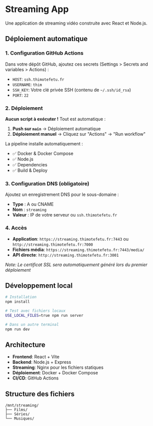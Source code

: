# Streaming App

Une application de streaming vidéo construite avec React et Node.js.

## Déploiement automatique

### 1. Configuration GitHub Actions

Dans votre dépôt GitHub, ajoutez ces secrets (Settings > Secrets and variables > Actions) :

- `HOST`: `ssh.thimotefetu.fr`
- `USERNAME`: `thim`
- `SSH_KEY`: Votre clé privée SSH (contenu de `~/.ssh/id_rsa`)
- `PORT`: `22`

### 2. Déploiement

**Aucun script à exécuter !** Tout est automatique :

1. **Push sur `main`** → Déploiement automatique
2. **Déploiement manuel** → Cliquez sur "Actions" → "Run workflow"

La pipeline installe automatiquement :
- ✅ Docker & Docker Compose
- ✅ Node.js
- ✅ Dependencies
- ✅ Build & Deploy

### 3. Configuration DNS (obligatoire)

Ajoutez un enregistrement DNS pour le sous-domaine :
- **Type** : A ou CNAME
- **Nom** : `streaming`
- **Valeur** : IP de votre serveur ou `ssh.thimotefetu.fr`

### 4. Accès

- **Application**: `https://streaming.thimotefetu.fr:7443` ou `http://streaming.thimotefetu.fr:7000`
- **Fichiers média**: `https://streaming.thimotefetu.fr:7443/media/`
- **API directe**: `http://streaming.thimotefetu.fr:3001`

*Note: Le certificat SSL sera automatiquement généré lors du premier déploiement*

## Développement local

```bash
# Installation
npm install

# Test avec fichiers locaux
USE_LOCAL_FILES=true npm run server

# Dans un autre terminal
npm run dev
```

## Architecture

- **Frontend**: React + Vite
- **Backend**: Node.js + Express
- **Streaming**: Nginx pour les fichiers statiques
- **Déploiement**: Docker + Docker Compose
- **CI/CD**: GitHub Actions

## Structure des fichiers

```
/mnt/streaming/
├── Films/
├── Séries/
└── Musiques/
```